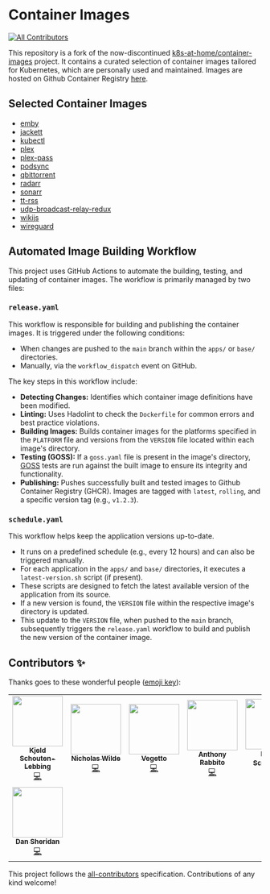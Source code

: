 # Container Images
<!-- ALL-CONTRIBUTORS-BADGE:START - Do not remove or modify this section -->
[![All Contributors](https://img.shields.io/badge/all_contributors-8-orange.svg?style=flat-square)](#contributors-)
<!-- ALL-CONTRIBUTORS-BADGE:END -->

This repository is a fork of the now-discontinued [k8s-at-home/container-images](https://github.com/k8s-at-home/container-images) project. It contains a curated selection of container images tailored for Kubernetes, which are personally used and maintained. Images are hosted on Github Container Registry [here](https://github.com/orgs/k8s-at-home/packages?ecosystem=container&visibility=public).

## Selected Container Images

- [emby](./apps/emby/)
- [jackett](./apps/jackett/)
- [kubectl](./apps/kubectl/)
- [plex](./apps/plex/)
- [plex-pass](./apps/plex-pass/)
- [podsync](./apps/podsync/)
- [qbittorrent](./apps/qbittorrent/)
- [radarr](./apps/radarr/)
- [sonarr](./apps/sonarr/)
- [tt-rss](./apps/tt-rss/)
- [udp-broadcast-relay-redux](./apps/udp-broadcast-relay-redux/)
- [wikijs](./apps/wikijs/)
- [wireguard](./apps/wireguard/)

## Automated Image Building Workflow

This project uses GitHub Actions to automate the building, testing, and updating of container images. The workflow is primarily managed by two files:

### `release.yaml`
This workflow is responsible for building and publishing the container images. It is triggered under the following conditions:
- When changes are pushed to the `main` branch within the `apps/` or `base/` directories.
- Manually, via the `workflow_dispatch` event on GitHub.

The key steps in this workflow include:
- **Detecting Changes:** Identifies which container image definitions have been modified.
- **Linting:** Uses Hadolint to check the `Dockerfile` for common errors and best practice violations.
- **Building Images:** Builds container images for the platforms specified in the `PLATFORM` file and versions from the `VERSION` file located within each image's directory.
- **Testing (GOSS):** If a `goss.yaml` file is present in the image's directory, [GOSS](https://github.com/goss-org/goss) tests are run against the built image to ensure its integrity and functionality.
- **Publishing:** Pushes successfully built and tested images to Github Container Registry (GHCR). Images are tagged with `latest`, `rolling`, and a specific version tag (e.g., `v1.2.3`).

### `schedule.yaml`
This workflow helps keep the application versions up-to-date.
- It runs on a predefined schedule (e.g., every 12 hours) and can also be triggered manually.
- For each application in the `apps/` and `base/` directories, it executes a `latest-version.sh` script (if present).
- These scripts are designed to fetch the latest available version of the application from its source.
- If a new version is found, the `VERSION` file within the respective image's directory is updated.
- This update to the `VERSION` file, when pushed to the `main` branch, subsequently triggers the `release.yaml` workflow to build and publish the new version of the container image.

## Contributors ✨

Thanks goes to these wonderful people ([emoji key](https://allcontributors.org/docs/en/emoji-key)):

<!-- ALL-CONTRIBUTORS-LIST:START - Do not remove or modify this section -->
<!-- prettier-ignore-start -->
<!-- markdownlint-disable -->
<table>
  <tr>
    <td align="center"><a href="http://schouten-lebbing.nl"><img src="https://avatars.githubusercontent.com/u/7613738?v=4?s=100" width="100px;" alt=""/><br /><sub><b>Kjeld Schouten-Lebbing</b></sub></a><br /><a href="https://github.com/k8s-at-home/container-images/commits?author=Ornias1993" title="Code">💻</a></td>
    <td align="center"><a href="https://nicholaswilde.github.io/"><img src="https://avatars.githubusercontent.com/u/600019?v=4?s=100" width="100px;" alt=""/><br /><sub><b>Nicholas Wilde</b></sub></a><br /><a href="https://github.com/k8s-at-home/container-images/commits?author=nicholaswilde" title="Code">💻</a></td>
    <td align="center"><a href="https://github.com/angelnu"><img src="https://avatars.githubusercontent.com/u/4406403?v=4?s=100" width="100px;" alt=""/><br /><sub><b>Vegetto</b></sub></a><br /><a href="https://github.com/k8s-at-home/container-images/commits?author=angelnu" title="Code">💻</a></td>
    <td align="center"><a href="http://anthonyrabbito.com"><img src="https://avatars.githubusercontent.com/u/25143877?v=4?s=100" width="100px;" alt=""/><br /><sub><b>Anthony Rabbito</b></sub></a><br /><a href="https://github.com/k8s-at-home/container-images/commits?author=anthr76" title="Code">💻</a></td>
    <td align="center"><a href="https://github.com/bjw-s"><img src="https://avatars.githubusercontent.com/u/6213398?v=4?s=100" width="100px;" alt=""/><br /><sub><b>Bᴇʀɴᴅ Sᴄʜᴏʀɢᴇʀs</b></sub></a><br /><a href="https://github.com/k8s-at-home/container-images/commits?author=bjw-s" title="Code">💻</a></td>
    <td align="center"><a href="https://github.com/onedr0p"><img src="https://avatars.githubusercontent.com/u/213795?v=4?s=100" width="100px;" alt=""/><br /><sub><b>ᗪєνιη ᗷυнʟ</b></sub></a><br /><a href="https://github.com/k8s-at-home/container-images/commits?author=onedr0p" title="Code">💻</a></td>
    <td align="center"><a href="https://cajun.pro"><img src="https://avatars.githubusercontent.com/u/15788890?v=4?s=100" width="100px;" alt=""/><br /><sub><b>Nicholas St. Germain</b></sub></a><br /><a href="https://github.com/k8s-at-home/container-images/commits?author=DirtyCajunRice" title="Code">💻</a></td>
  </tr>
  <tr>
    <td align="center"><a href="https://github.com/djs52"><img src="https://avatars.githubusercontent.com/u/1466018?v=4?s=100" width="100px;" alt=""/><br /><sub><b>Dan Sheridan</b></sub></a><br /><a href="https://github.com/k8s-at-home/container-images/commits?author=djs52" title="Code">💻</a></td>
  </tr>
</table>

<!-- markdownlint-restore -->
<!-- prettier-ignore-end -->

<!-- ALL-CONTRIBUTORS-LIST:END -->

This project follows the [all-contributors](https://github.com/all-contributors/all-contributors) specification. Contributions of any kind welcome!
